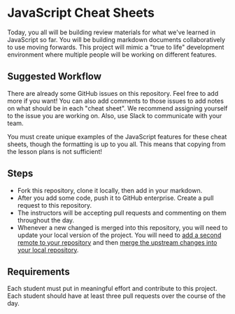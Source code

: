 # JavaScript Cheat Sheets

Today, you all will be building review materials for what we've learned in JavaScript so far. You will be building markdown documents collaboratively to use moving forwards. This project will mimic a "true to life" development environment where multiple people will be working on different features.

## Suggested Workflow
There are already some GitHub issues on this repository. Feel free to add more if you want! You can also add comments to those issues to add notes on what should be in each "cheat sheet". We recommend assigning yourself to the issue you are working on. Also, use Slack to communicate with your team.

You must create unique examples of the JavaScript features for these cheat sheets, though the formatting is up to you all. This means that copying from the lesson plans is not sufficient!

## Steps
* Fork this repository, clone it locally, then add in your markdown.
* After you add some code, push it to GitHub enterprise. Create a pull request to this repository.
* The instructors will be accepting pull requests and commenting on them throughout the day.
* Whenever a new changed is merged into this repository, you will need to update your local version of the project. You will need to [add a second remote to your repository](https://help.github.com/articles/configuring-a-remote-for-a-fork/) and then [merge the upstream changes into your local repository](https://help.github.com/articles/syncing-a-fork/).

## Requirements
Each student must put in meaningful effort and contribute to this project. Each student should have at least three pull requests over the course of the day.
